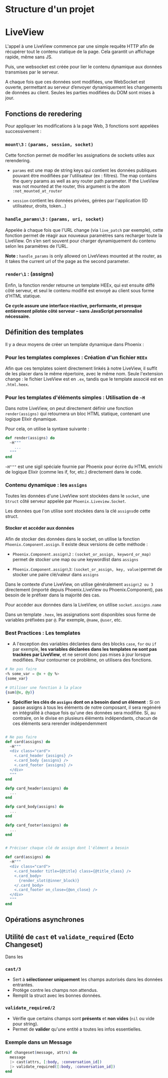 # Structure d'un projet

# LiveView

L'appel à une LiveView commence par une simple requête HTTP afin de récupérer tout le contenu statique de la page. Cela garantit un affichage rapide, même sans JS.

Puis, une websocket est créée pour lier le contenu dynamique aux données transmises par le serveur.

A chaque fois que ces données sont modifiées, une WebSocket est ouverte, permettant au serveur d’envoyer dynamiquement les changements de données au client. Seules les parties modifiées du DOM sont mises à jour.

## Fonctions de reredering

Pour appliquer les modifications à la page Web, 3 fonctions sont appelées successivement :

### `mount\3` : `(params, session, socket)`

Cette fonction permet de modifier les assignations de sockets utiles aux rerendering.
- `params` est une map de string keys qui contient les données publiques pouvant être modifiées par l'utilisateur (ex : filtres).
 The map contains the query params as well as any router path parameter. If the LiveView was not mounted at the router, this argument is the atom `:not_mounted_at_router`


- `session` contient les données privées, gérées par l'application (ID utilisateur, droits, token...)

### `handle_params\3` : `(params, uri, socket)`

Appelée à chaque fois que l'URL change (via `live_patch` par exemple), cette fonction permet de réagir aux nouveaux paramètres sans recharger toute la LiveView.
On s’en sert souvent pour charger dynamiquement du contenu selon les paramètres de l’URL.

**Note :** `handle_params` is only allowed on LiveViews mounted at the router, as it takes the current url of the page as the second parameter.

### `render\1` : (assigns)

Enfin, la fonction render retourne un template HEEx, qui est ensuite diffé côté serveur, et seul le contenu modifié est envoyé au client sous forme d'HTML statique.

**Ce cycle assure une interface réactive, performante, et presque entièrement pilotée côté serveur – sans JavaScript personnalisé nécessaire.**


## Définition des templates

Il y a deux moyens de créer un template dynamique dans Phoenix :

### Pour les templates complexes : Création d'un fichier `HEEx`

Afin que ces templates soient directement linkés à notre LiveView, il suffit de les placer dans le même répertoire, avec le même nom. Seule l'extension change : le fichier LiveView est en `.ex`, tandis que le template associé est en `.html.heex`.

### Pour les templates d'éléments simples : Utilisation de `~H`

Dans notre LiveView, on peut directement définir une fonction `render(assigns)` qui retournera un bloc HTML statique, contenant une logique Elixir dynamique.

Pour cela, on utilise la syntaxe suivante :

```Elixir
def render(assigns) do
  ~H"""
    ...
  """
end
```

`~H"""` est une sigil spéciale fournie par Phoenix pour écrire du HTML enrichi de logique Elixir (comme les if, for, etc.) directement dans le code.

### Contenu dynamique : les `assigns`

Toutes les données d'une LiveView sont stockées dans le `socket`, une `Struct` côté serveur appelée par `Phoenix.Liveview.Socket`.

Les données que l'on utilise sont stockées dans la clé `assigns`de cette struct.

#### Stocker et accéder aux données

Afin de stocker des données dans le socket, on utilise la fonction `Phoenix.Component.assign`.
Il existe deux versions de cette méthode :

- `Phoenix.Component.assign\2` : `(socket_or_assign, keyword_or_map)` permet de stocker une map ou une keywordlist dans `assigns`

- `Phoenix.Component.assign\3`: `(socket_or_assign, key, value)`permet de stocker une paire clé/valeur dans `assigns`

Dans le contexte d’une LiveView, on utilise généralement `assign\2 ou 3` directement (importé depuis Phoenix.LiveView ou Phoenix.Component), pas besoin de le préfixer dans la majorité des cas.

Pour accéder aux données dans la LiveView, on utilise `socket.assigns.name`

Dans un template `.heex`, les assignations sont disponibles sous forme de variables préfixées par `@`. Par exemple, `@name`, `@user`, etc.

### Best Practices : Les templates

- A l'exception des variables déclarées dans des blocks `case`, `for` ou `if` par exemple, **les variables déclarées dans les templates ne sont pas trackées par LiveView**, et ne seront donc pas mises à jour lorsque modifiées.
Pour contourner ce problème, on utilisera des fonctions.

```elixir
# Ne pas faire
<% some_var = @x + @y %>
{some_var}

# Utiliser une fonction à la place
{sum(@x, @y)}
```

- **Spécifier les clés de `assigns` dont on a besoin dand un élément** : Si on passe assigns à tous les éléments de notre composant, il sera regénéré en intégralité à chaque fois qu'une des données sera modifiée. Si, au contraire, on le divise en plusieurs éléments indépendants, chacun de ces éléments sera rerender indépendemment

```elixir

# Ne pas faire
def card(assigns) do
  ~H"""
  <div class="card">
    <.card_header {assigns} />
    <.card_body {assigns} />
    <.card_footer {assigns} />
  </div>
  """
end

defp card_header(assigns) do
  ...
end

defp card_body(assigns) do
  ...
end

defp card_footer(assigns) do
  ...
end


# Préciser chaque clé de assign dont l'élément a besoin

def card(assigns) do
  ~H"""
  <div class="card">
    <.card_header title={@title} class={@title_class} />
    <.card_body>
      {render_slot(@inner_block)}
    </.card_body>
    <.card_footer on_close={@on_close} />
  </div>
  """
end
```

## Opérations asynchrones


## Utilité de `cast` et `validate_required` (Ecto Changeset)

Dans les

### `cast/3`
- Sert à **sélectionner uniquement** les champs autorisés dans les données entrantes.
- Protège contre les champs non attendus.
- Remplit la struct avec les bonnes données.

### `validate_required/2`
- Vérifie que certains champs sont **présents** et **non vides** (`nil` ou vide pour string).
- Permet de **valider** qu'une entité a toutes les infos essentielles.

### Exemple dans un Message
```elixir
def changeset(message, attrs) do
  message
  |> cast(attrs, [:body, :conversation_id])
  |> validate_required([:body, :conversation_id])
end
```

